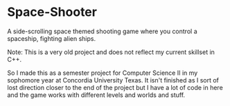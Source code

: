 # Space-Shooter
A side-scrolling space themed shooting game where you control a spaceship, fighting alien ships.

Note: This is a very old project and does not reflect my current skillset in C++.

So I made this as a semester project for Computer Science II in my sophomore year at Concordia University Texas. It isn't finished as I sort of lost direction closer to the end of the project but I have a lot of code in here and the game works with different levels and worlds and stuff.

